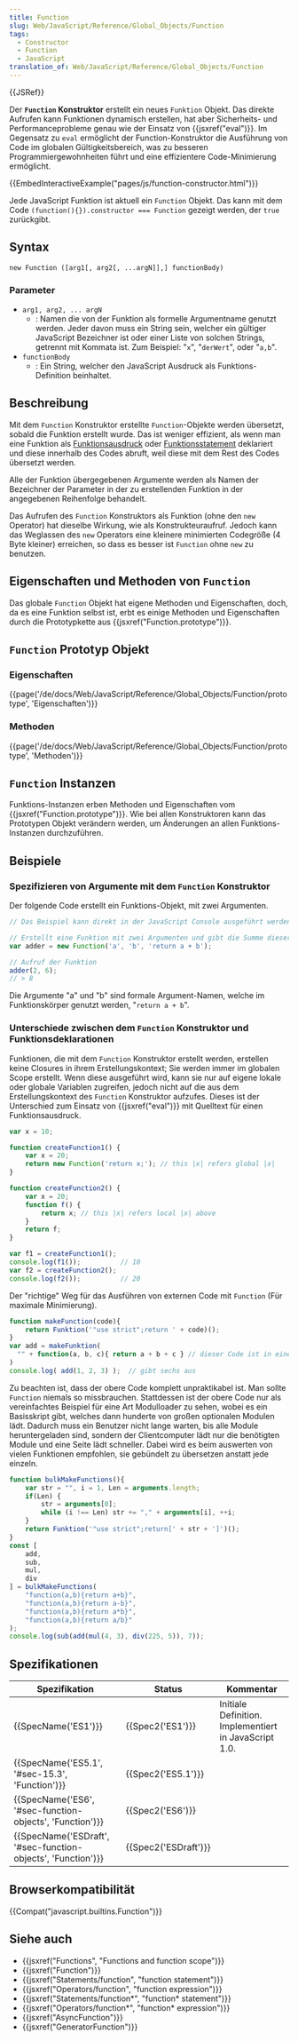 ```yaml
---
title: Function
slug: Web/JavaScript/Reference/Global_Objects/Function
tags:
  - Constructor
  - Function
  - JavaScript
translation_of: Web/JavaScript/Reference/Global_Objects/Function
---
```

{{JSRef}}

Der **`Function` Konstruktor** erstellt ein neues `Funktion` Objekt. Das direkte Aufrufen kann Funktionen dynamisch erstellen, hat aber Sicherheits- und Performanceprobleme genau wie der Einsatz von {{jsxref("eval")}}. Im Gegensatz zu `eval` ermöglicht der Function-Konstruktor die Ausführung von Code im globalen Gültigkeitsbereich, was zu besseren Programmiergewohnheiten führt und eine effizientere Code-Minimierung ermöglicht.

{{EmbedInteractiveExample("pages/js/function-constructor.html")}}

Jede JavaScript Funktion ist aktuell ein `Function` Objekt. Das kann mit dem Code `(function(){}).constructor === Function` gezeigt werden, der `true` zurückgibt.

## Syntax

    new Function ([arg1[, arg2[, ...argN]],] functionBody)

### Parameter

- `arg1, arg2, ... argN`
  - : Namen die von der Funktion als formelle Argumentname genutzt werden. Jeder davon muss ein String sein, welcher ein gültiger JavaScript Bezeichner ist oder einer Liste von solchen Strings, getrennt mit Kommata ist. Zum Beispiel: "`x`", "`derWert`", oder "`a,b`".
- `functionBody`
  - : Ein String, welcher den JavaScript Ausdruck als Funktions-Definition beinhaltet.

## Beschreibung

Mit dem `Function` Konstruktor erstellte `Function`-Objekte werden übersetzt, sobald die Funktion erstellt wurde. Das ist weniger effizient, als wenn man eine Funktion als [Funktionsausdruck](/de/docs/Web/JavaScript/Reference/Operators/function) oder [Funktionsstatement](/de/docs/Web/JavaScript/Reference/Statements/function) deklariert und diese innerhalb des Codes abruft, weil diese mit dem Rest des Codes übersetzt werden.

Alle der Funktion übergegebenen Argumente werden als Namen der Bezeichner der Parameter in der zu erstellenden Funktion in der angegebenen Reihenfolge behandelt.

Das Aufrufen des `Function` Konstruktors als Funktion (ohne den `new` Operator) hat dieselbe Wirkung, wie als Konstrukteuraufruf. Jedoch kann das Weglassen des `new` Operators eine kleinere minimierten Codegröße (4 Byte kleiner) erreichen, so dass es besser ist `Function` ohne `new` zu benutzen.

## Eigenschaften und Methoden von `Function`

Das globale `Function` Objekt hat eigene Methoden und Eigenschaften, doch, da es eine Funktion selbst ist, erbt es einige Methoden und Eigenschaften durch die Prototypkette aus {{jsxref("Function.prototype")}}.

## `Function` Prototyp Objekt

### Eigenschaften

{{page('/de/docs/Web/JavaScript/Reference/Global_Objects/Function/prototype', 'Eigenschaften')}}

### Methoden

{{page('/de/docs/Web/JavaScript/Reference/Global_Objects/Function/prototype', 'Methoden')}}

## `Function` Instanzen

Funktions-Instanzen erben Methoden und Eigenschaften vom {{jsxref("Function.prototype")}}. Wie bei allen Konstruktoren kann das Prototypen Objekt verändern werden, um Änderungen an allen Funktions-Instanzen durchzuführen.

## Beispiele

### Spezifizieren von Argumente mit dem `Function` Konstruktor

Der folgende Code erstellt ein Funktions-Objekt, mit zwei Argumenten.

```js
// Das Beispiel kann direkt in der JavaScript Console ausgeführt werden.

// Erstellt eine Funktion mit zwei Argumenten und gibt die Summe dieser Argumente zurück
var adder = new Function('a', 'b', 'return a + b');

// Aufruf der Funktion
adder(2, 6);
// > 8
```

Die Argumente "a" und "b" sind formale Argument-Namen, welche im Funktionskörper genutzt werden, "`return a + b`".

### Unterschiede zwischen dem `Function` Konstruktor und Funktionsdeklarationen

Funktionen, die mit dem `Function` Konstruktor erstellt werden, erstellen keine Closures in ihrem Erstellungskontext; Sie werden immer im globalen Scope erstellt. Wenn diese ausgeführt wird, kann sie nur auf eigene lokale oder globale Variablen zugreifen, jedoch nicht auf die aus dem Erstellungskontext des `Function` Konstruktor aufzufes. Dieses ist der Unterschied zum Einsatz von {{jsxref("eval")}} mit Quelltext für einen Funktionsausdruck.

```js
var x = 10;

function createFunction1() {
    var x = 20;
    return new Function('return x;'); // this |x| refers global |x|
}

function createFunction2() {
    var x = 20;
    function f() {
        return x; // this |x| refers local |x| above
    }
    return f;
}

var f1 = createFunction1();
console.log(f1());          // 10
var f2 = createFunction2();
console.log(f2());          // 20
```

Der "richtige" Weg für das Ausführen von externen Code mit `Function` (Für maximale Minimierung).

```js
function makeFunction(code){
    return Funktion('"use strict";return ' + code)();
}
var add = makeFunktion(
  "" + function(a, b, c){ return a + b + c } // dieser Code ist in einer seperaten Datei irgendwo im Produktivprogramm
)
console.log( add(1, 2, 3) );  // gibt sechs aus
```

Zu beachten ist, dass der obere Code komplett unpraktikabel ist. Man sollte `Function` niemals so missbrauchen. Stattdessen ist der obere Code nur als vereinfachtes Beispiel für eine Art Modulloader zu sehen, wobei es ein Basisskript gibt, welches dann hunderte von großen optionalen Modulen lädt. Dadurch muss ein Benutzer nicht lange warten, bis alle Module heruntergeladen sind, sondern der Clientcomputer lädt nur die benötigten Module und eine Seite lädt schneller. Dabei wird es beim auswerten von vielen Funktionen empfohlen, sie gebündelt zu übersetzen anstatt jede einzeln.

```js
function bulkMakeFunctions(){
    var str = "", i = 1, Len = arguments.length;
    if(Len) {
        str = arguments[0];
        while (i !== Len) str += "," + arguments[i], ++i;
    }
    return Funktion('"use strict";return[' + str + ']')();
}
const [
    add,
    sub,
    mul,
    div
] = bulkMakeFunctions(
    "function(a,b){return a+b}",
    "function(a,b){return a-b}",
    "function(a,b){return a*b}",
    "function(a,b){return a/b}"
);
console.log(sub(add(mul(4, 3), div(225, 5)), 7));
```

## Spezifikationen

| Spezifikation                                                                    | Status                       | Kommentar                                             |
| -------------------------------------------------------------------------------- | ---------------------------- | ----------------------------------------------------- |
| {{SpecName('ES1')}}                                                         | {{Spec2('ES1')}}         | Initiale Definition. Implementiert in JavaScript 1.0. |
| {{SpecName('ES5.1', '#sec-15.3', 'Function')}}                     | {{Spec2('ES5.1')}}     |                                                       |
| {{SpecName('ES6', '#sec-function-objects', 'Function')}}     | {{Spec2('ES6')}}         |                                                       |
| {{SpecName('ESDraft', '#sec-function-objects', 'Function')}} | {{Spec2('ESDraft')}} |                                                       |

## Browserkompatibilität

{{Compat("javascript.builtins.Function")}}

## Siehe auch

- {{jsxref("Functions", "Functions and function scope")}}
- {{jsxref("Function")}}
- {{jsxref("Statements/function", "function statement")}}
- {{jsxref("Operators/function", "function expression")}}
- {{jsxref("Statements/function*", "function* statement")}}
- {{jsxref("Operators/function*", "function* expression")}}
- {{jsxref("AsyncFunction")}}
- {{jsxref("GeneratorFunction")}}
